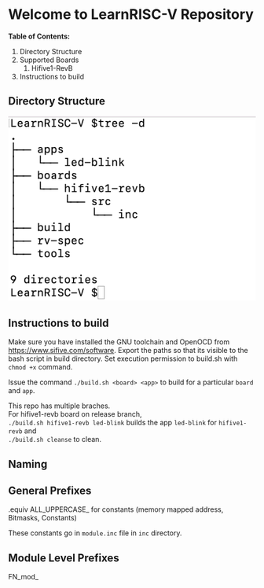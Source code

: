 # Welcome to LearnRISC-V Repository


**Table of Contents:**

1. Directory Structure
1. Supported Boards
    1. Hifive1-RevB
1. Instructions to build

## Directory Structure  
![alt text](https://github.com/hubbsvtgc/LearnRISC-V/blob/release/DirectoryStruct.png?raw=true)


## Instructions to build  

Make sure you have installed the GNU toolchain and OpenOCD from https://www.sifive.com/software. Export the paths so that its visible to the bash script in build directory. Set execution permission to build.sh with `chmod +x` command. 

Issue the command `./build.sh <board> <app>` to build for a particular `board` and `app`. <br > 

This repo has multiple braches. 
<br >For hifive1-revb board on release branch, <br > 
`./build.sh hifive1-revb led-blink` builds the app `led-blink` for `hifive1-revb` and
<br >`./build.sh cleanse` to clean. 

## Naming
## General Prefixes
  
.equiv ALL_UPPERCASE_ for constants (memory mapped address, Bitmasks, Constants)  

These constants go in `module.inc` file in `inc` directory. 
  
## Module Level Prefixes

FN_mod_






